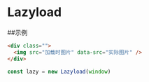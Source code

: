 # Lazyload

##示例
```html
<div class="">
  <img src="加载时图片" data-src="实际图片" />
</div>
```
```javascript
const lazy = new Lazyload(window)
```
